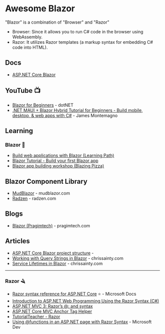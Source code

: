 # Awesome Blazor
"Blazor" is a combination of "Browser" and "Razor" 
* Browser: Since it allows you to run C# code in the browser using WebAssembly.
* Razor: It utilizes Razor templates (a markup syntax for embedding C# code into HTML).


## Docs
* [ASP.NET Core Blazor](https://learn.microsoft.com/en-us/aspnet/core/blazor/)

## YouTube 📺
* [Blazor for Beginners](https://www.youtube.com/playlist?list=PLdo4fOcmZ0oUJCA3DCzKT79Oe3kdKEceX) - dotNET
* [.NET MAUI + Blazor Hybrid Tutorial for Beginners - Build mobile, desktop, & web apps with C#](https://www.youtube.com/watch?v=lqLfY9zNKNY) - James Montemagno

## Learning
### Blazor 🧥
* [Build web applications with Blazor (Learning Path)](https://learn.microsoft.com/en-us/training/paths/build-web-apps-with-blazor/?WT.mc_id=dotnet-35129-website)
* [Blazor Tutorial - Build your first Blazor app](https://dotnet.microsoft.com/en-us/learn/aspnet/blazor-tutorial/intro)
* [Blazor app building workshop (Blazing Pizza)](aka.ms/blazorworkshop)

## Blazor Component Library 
* [MudBlazor](https://mudblazor.com/) - mudblazor.com
* [Radzen](https://blazor.radzen.com/) - radzen.com

## Blogs
* [Blazor (Pragimtech)](https://www.pragimtech.com/blog/blazor/) - pragimtech.com

## Articles
* [ASP.NET Core Blazor project structure](https://learn.microsoft.com/en-us/aspnet/core/blazor/project-structure?view=aspnetcore-8.0) - 
* [Working with Query Strings in Blazor](https://chrissainty.com/working-with-query-strings-in-blazor/) - chrissainty.com
* [Service Lifetimes in Blazor](https://chrissainty.com/service-lifetimes-in-blazor/) - chrissainty.com

-----

### Razor 🪒
* [Razor syntax reference for ASP.NET Core](https://learn.microsoft.com/en-us/aspnet/core/mvc/views/razor?view=aspnetcore-8.0) ⭐ - Microsoft Docs
* [Introduction to ASP.NET Web Programming Using the Razor Syntax (C#)](https://docs.microsoft.com/en-us/aspnet/web-pages/overview/getting-started/introducing-razor-syntax-c)
* [ASP.NET MVC 3: Razor’s @: and <text> syntax](https://weblogs.asp.net/scottgu/asp-net-mvc-3-razor-s-and-lt-text-gt-syntax)
* [ASP.NET Core MVC Anchor Tag Helper](https://www.davepaquette.com/archive/2015/06/01/mvc-6-anchor-tag-helper.aspx)
* [TutorialTeacher - Razor](http://www.tutorialsteacher.com/mvc/razor-syntax)
* [Using @functions in an ASP.NET page with Razor Syntax](https://blogs.msdn.microsoft.com/timlee/2010/07/30/using-functions-in-an-asp-net-page-with-razor-syntax/) - Microsoft Dev
